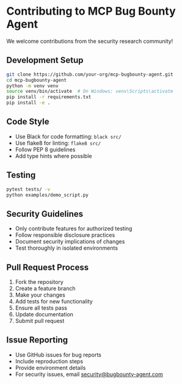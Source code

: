# Contributing to MCP Bug Bounty Agent

We welcome contributions from the security research community!

## Development Setup

```bash
git clone https://github.com/your-org/mcp-bugbounty-agent.git
cd mcp-bugbounty-agent
python -m venv venv
source venv/bin/activate  # On Windows: venv\Scripts\activate
pip install -r requirements.txt
pip install -e .
```

## Code Style

- Use Black for code formatting: `black src/`
- Use flake8 for linting: `flake8 src/`
- Follow PEP 8 guidelines
- Add type hints where possible

## Testing

```bash
pytest tests/ -v
python examples/demo_script.py
```

## Security Guidelines

- Only contribute features for authorized testing
- Follow responsible disclosure practices
- Document security implications of changes
- Test thoroughly in isolated environments

## Pull Request Process

1. Fork the repository
2. Create a feature branch
3. Make your changes
4. Add tests for new functionality
5. Ensure all tests pass
6. Update documentation
7. Submit pull request

## Issue Reporting

- Use GitHub issues for bug reports
- Include reproduction steps
- Provide environment details
- For security issues, email security@bugbounty-agent.com
